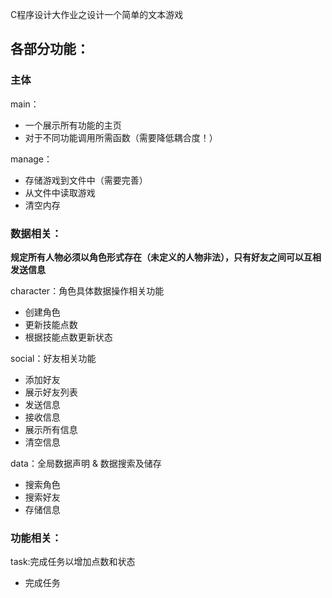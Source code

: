 C程序设计大作业之设计一个简单的文本游戏

## 各部分功能：

### 主体
main：
- 一个展示所有功能的主页
- 对于不同功能调用所需函数（需要降低耦合度！）

manage：
- 存储游戏到文件中（需要完善）
- 从文件中读取游戏
- 清空内存

### 数据相关：

**规定所有人物必须以角色形式存在（未定义的人物非法），只有好友之间可以互相发送信息**

character：角色具体数据操作相关功能
- 创建角色
- 更新技能点数
- 根据技能点数更新状态

social：好友相关功能
- 添加好友
- 展示好友列表
- 发送信息
- 接收信息
- 展示所有信息
- 清空信息

data：全局数据声明 & 数据搜索及储存
- 搜索角色
- 搜索好友
- 存储信息

### 功能相关：
task:完成任务以增加点数和状态
- 完成任务

